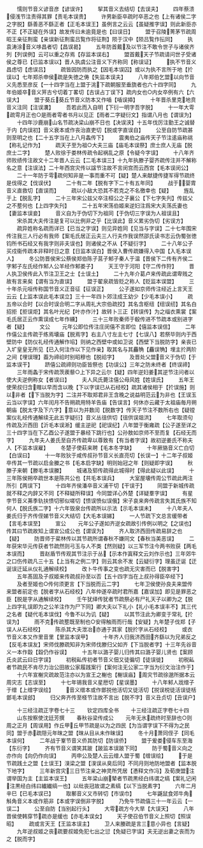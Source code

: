 <!-- { "loadSidebar": true } -->
　　懦则节音义谚音彦【谚误许】
　　挈其音义去结切【去误夫】
　　四年蔡溃侵浅节注责得其罪【责毛本误贵】
　　许男新臣卒疏时卒恶之也【上有诸侯二字之字脱】繇善恶不繇正者【正毛本误王】虽例言之云云【虽疑推字误】则此新臣亦不正【不正疑在外误】故发传曰未逾竟是也【曰误日】
　　盟于召陵菁茅节疏周昭王亲征荆蛮【亲误新征荆蛮吕覧作将征荆】陨于汉中【陨吕覧作抎同】
　　执袁涛涂音义哆昌者切【昌误曷】
　　五年防首戴及以节注不敢令世子与诸侯齐列【列误例】云可以重之存焉【存监本误右】
　　盟首戴天子节疏请问世子受诸侯之尊已【已监本误以】晋人执虞公注音义下齐称同【称误证】
　　执不节音义昌虑切【虑误吕】
　　疏皆因防而执之【因毛本误囚】或以为执不言所于地【扵误以】七年郑杀申侯疏是失徳之俦【失监本误夫】
　　八年郑伯乞盟以向节音义先悉至彦反【一十四字当在上盟于洮下疏朝服至垂旒者也六十四字同】
　　九年伯姬卒音义笄古兮切着丁畧切【古误占丁误下】疏内女也○内女卒例有六【六误大】
　　盟于葵丘葵丘节音义防本又作喢【喢误揷】
　　十年晋杀里克地贲音义注同【注误瀵】
　　吾若此而入自明【下衍一明字吾字脱】
　　十一年大雩疏雩月正也○是雨者雩者书月以见正【雨者二字疑衍文】指谓八月也【谓误为】
　　十四年沙鹿崩山名节疏决梁山崩不日也【决误浃】十五年伐厉注勤王之诚替于内【内误初】音义衰本或作丧治直吏切【脱或字直误自】
　　公至自防节疏甚则至明之也【二十五字当在上八月螽传下】
　　震夷伯之庙传天子节注逺庙称祧【称礼记作为】
　　疏天子至为祖○大夫三庙【庙毛本误祭】庶士庶人无庙【脱庶士二字】
　　楚人败徐于娄林传疏令起祸乱之原【令疑今字误】
　　十八年齐师败绩传注故文十二年晋人云云【二毛本误三】十九年执滕子婴齐疏传注并不解称名之意【注误法】二十年西宫灾传以諡节注故不言闵宫而云西宫【毛本误闵公】
　　二十一年防于雩疏何知非是一事而重不可【疑】楚人来献捷传捷军得节疏终是伐得之【伐误伏】
　　二十有二年【脱有字下二十有五年同】
　　战于婴胄音义直救切【直误而】
　　疏以小敌大恐其不若克之不名徼幸也【疑】
　　旌乱于上【脱乱字】
　　二十三年宋公兹父卒注桓公之子襄公【下七字失刋】传兹父之不塟何也【上四字失刋】
　　二十五年宋荡伯姬来逆妇注爲宋大夫荡氏妻也【妻监本误妾】
　　音义自为于伪切下为祖同【于伪切三字误为人祖误且】
　　宋杀其大夫传注是复可以比例非之乎【比误此】音义累劣伪切【劣误方】
　　疏异姓称名疏而详已【已当之字误】则见异姓同【见当与字误】二十七年围宋传注我三人行必有我师【案毛氏居正云夫三人行夫作我误然邵氏读书志云伪蜀张徳钧所书石经又有我字则非夫误也】则诸侯之不从【不疑衍字】
　　二十八年公子买戍衞传疏本非释时日之意【日监本误白】晋侯入曹传疏嫌得入中国【入毛本误人】
　　冬公防晋侯宋公蔡侯郑伯陈子莒子邾子秦人于温【晋侯下二传有齐侯二字邾子左氏经作邾人公羊经作邾娄子】
　　天王守于河阳【守二传作狩】
　　晋人执卫侯传此入节注卫王之士【士误土】
　　二十九年介葛卢来传疏此谓卑贱之故有言来矣【谓有当为直误】
　　盟于翟泉疏皆贬之称人【贬监本误盟】
　　三十年杀元咺传称国节音义正音征【征误正】
　　公子遂如京师传注经近上言天王云云【上监本误此毛本误立】三十一年四卜郊注成王幼少【少毛本误小】
　　疏五帝以合时【以合时误合明二字从周礼大宗伯疏挍】其名含枢纽【纽误纫】其名白招拒【拒误炬】其名叶光纪【叶亦作汁】故转卜三正【转误传】为之缁衣熏裳【案毛氏居正云作熏误成七年作纁】
　　三十三年败秦师于殽传进不节疏本或别进字者【疑】
　　文公
　　元年公即位传注庄闵僖不言即位【僖监本误信】
　　二年作僖公主传疏于练焉壊庙【脱焉字】右主八寸左主七寸【七误八】若祭毕则内于西壁防中【防仪礼经传通解作埳】则纳之西壁中或如卫说【西壁下当脱防字】亲丧已入圹皇皇无所见【已入何注作以下见作亲】取其名与其麤觕【麤误觕】埋主扵两阶之间【埋误理】葢为禘祫时别昭穆也【脱祫字】
　　及晋处父盟音义于伪切【于监本误干】
　　跻僖公疏禘则功臣皆祭也【功误公】三年之防未终者【终误禘】
　　三年雨螽于宋传疏茨蒺藜○上下异之云尔【疑】四年逆妇姜其逆节注问者以使大夫逆例称女【者误曰】
　　夫人风氏薨注僖公母风姓【姓误氏】
　　五年王使荣叔归含赗以早而含以晚【下以字误已从石经校】疏其诸侯相于【扵误施】则以非者【下当脱为字】二注并不取郑君非王含晚之说益明范云为非也【王误玉云当以字误】六年闰月不告朔疏用特羊告庙【告误言】何休亦云藏于太祖庙毎月朔朝庙【脱太字及下六字】意以为并数闰【脱数字】传天子节注不数所右也【疑镗案仪礼经传通解续无此五字疑衍】音义丛徂供切【徂供误爼洪】
　　七年取须句传疏及沂西田【沂毛本误淅】缓主逆祀【祀误纪】八年盟于衡雍疏【公子遂至详之三十四字当在下乙酉公子遂盟于暴经下跳行也】公孙敖如京师不至而复【石经无而字】
　　九年夫人姜氏至自齐传疏卑以尊致有【有当者字误】故初逆姜氏不称夫人【不监本误雇】
　　冬楚子使萩来聘【毛本冬字缺】
　　十年厥貉音义亡白切【白误曰】
　　十一年败狄于咸传叔孙节音义长直亮切【长误一】十二年子叔姬卒传其一节疏以启金縢之书【毛本启字缺】明则始冠之年【则疑即字误】
　　秋滕子来朝【滕毛本误縢】
　　城诸及郓传疏得此城得时【得此疑以此误】
　　十三年陈侯朔卒疏世本是陈共公也【共毛本误兵】
　　大室屋壊传周公节疏此两注所引【两误下】
　　十四年齐侯潘卒音义浦干切【干误于】
　　同盟于新城传疏就不释之内辞又不同【不释疑所释误】今同盟详心外楚【详疑羣字误】
　　有星孛节音义茀季轨扶愦切邪似嗟切【愦误愤似误俄】宋子哀来奔传疏言失其氏族不知何人【脱氏族二字】十六年毁泉台传疏所以示法【示毛本误未】
　　十八年夫人姜氏归于齐传侄娣节音义大结切【大毛本误娣】
　　一人节疏下文总言缓带者【言毛本误至】
　　宣公
　　元年公子遂如齐逆女疏故引传例以明之【之误也】传其曰节疏故知上谓宣公成公也【谓误为】
　　齐人取济西田传疏易辞之也【疑】
　　防晋师于棐林传以其节疏所谓春秋不嫌同文【春秋当美恶误】
　　二年获宋华元传获者节疏然则弓玉与人不类【然则疑】以三军节注今两书败获【两毛本误而】
　　晋赵盾节传观其节注示于丛【示本作寘释文云刘作示也】三年郊牛之口伤传疏凡三十五【上当有之例二字】则云其余不发【云疑衍字】理虽迂诞【迂诞误迁延从仪礼通解续校】
　　改卜牛传事之变也疏无灾害而已【脱害字】
　　五年髙固及子叔姬来传疏叔孙至以否【五十四字当在上叔孙得臣卒经下】
　　及者至姬也○传何须更言【下当脱而云二字】
　　七年卫侯使孙良夫来盟传来盟者前定也【脱者字从石经校】八年仲遂卒疏时君所嘉【嘉误加】即见是罪恶之臣【脱是字从通解续校】
　　壬午犹绎传犹者节疏祭必有尸礼天子以卿为之【脱上四字礼误即为之公羊注作为尸下同】卿大夫以下礼小【礼小毛本误丰不】其三代之名者【疑代毛本误伐】今鲁不以为讥【疑】
　　以其节注此为卿变于常礼【扵误为】
　　雨不克传疏塟既至制也○安得触雨而行哉【安疑】九年楚子伐郑【子误人从石经校】
　　陈杀其大夫泄冶亦通于其家【脱扵字从石经校】
　　或衣节音义本又作里音里【里监本误甲】
　　十年齐人归我济西田齐繇以为兄弟反之【反毛本误友】宋师伐滕疏知非为宋师伐滕归父如齐【下当脱者字】十三年先谷音义一本作縠【縠仍作谷误】
　　十五年以潞子婴儿归传其曰潞子婴儿贤也【案顾氏炎武云曰日字误】
　　初税畆传初者节音义佃又徒徧切【徒误徙】
　　初税畆者节疏民不肯尽力治公田故公家履践案行【案何注无公家二字当为衍文治注作于】
　　十六年宣榭灾疏故范注亦以为宣王之榭也【榭误庙】周灾节疏徐邈所据本云周灾志【志误至】
　　十七年锡我音义星厯切【星误墨】
　　十八年邾人戕缯子于缯【上缯字误绘】
　　音义缯本或作鄫捝他活切又徒活切【捝误棁徒活误徒栝鄫毛本误郐】
　　归父奔齐传至柽节注故不言出【脱不字】音义丑贞切【丑误户】













　　十三经注疏正字卷七十三
　　钦定四库全书
　　十三经注疏正字卷七十四
　　山东按察使沈廷芳撰
　　春秋谷梁传成公
　　元年无氷疏终时至辞也○则周之正月【周误用】作丘甲丘甲节疏是以为之四民【为当谓字误下不得为之民同】盟于赤疏隠元年昩之盟【昩从目从未作昧误】
　　冬十月萧同侄子【同毛本误何】
　　二年战于鞌节音义侨其防切【防误侨】
　　盟于爰娄侵车东至海【东衍字】
　　齐有节音义谓笑其跛【跛监本误跛下同】
　　防于蜀音义向之亦作向【向仍作向误】
　　丙申公及楚人云云缯人盟于蜀【缯误绘】
　　于是节疏践土之盟【土误王】湨梁之盟【湨误从臭后同】不同月则地防地盟者【监本脱下地字】
　　三年新宫灾三日节注亲之神灵所凭居【慿释文作冯】及荀庚盟注谓举国为主【主监本误王】
　　五年梁山崩辇者节疏黒经白纬谓之缟【案礼记闲注黒经白纬曰纎纎缟一也】以纰丧冠故谓之素缟【以下当脱素字】
　　六年二月辛巳【已毛本误已】
　　取鄟音义又市转切【市误巾】
　　七年鼷鼠食郊牛角斛角音义本或作筋非【本或字误倒非字脱】
　　乃免牛节疏僖三十一年云云【一误二】
　　公至自防【当别起行头】
　　大雩疏方今大旱【大误天】
　　八年晋侯使韩穿节疏亦是缓也【亦毛本误女】
　　天子使召伯节音义上照切【照误昭】
　　疏或言天王【王监本误主】
　　卫人来媵疏是言三意小异也【言疑】
　　九年逆叔姬之丧疏要叔姬免犯七出之愆【免疑已字误】夫无逆出妻之丧而为之【脱而字】
